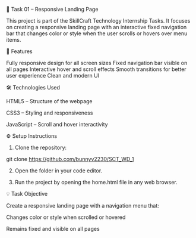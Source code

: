 🧩 Task 01 – Responsive Landing Page

This project is part of the SkillCraft Technology Internship Tasks.
It focuses on creating a responsive landing page with an interactive fixed navigation bar that changes color or style when the user scrolls or hovers over menu items.

🚀 Features

Fully responsive design for all screen sizes
Fixed navigation bar visible on all pages
Interactive hover and scroll effects
Smooth transitions for better user experience
Clean and modern UI



🛠 Technologies Used

HTML5 – Structure of the webpage

CSS3 – Styling and responsiveness

JavaScript – Scroll and hover interactivity




⚙ Setup Instructions

1. Clone the repository:

git clone 
https://github.com/bunnyv2230/SCT_WD_1

2. Open the folder in your code editor.

3. Run the project by opening the home.html file in any web browser.



💡 Task Objective

Create a responsive landing page with a navigation menu that:

Changes color or style when scrolled or hovered

Remains fixed and visible on all pages
